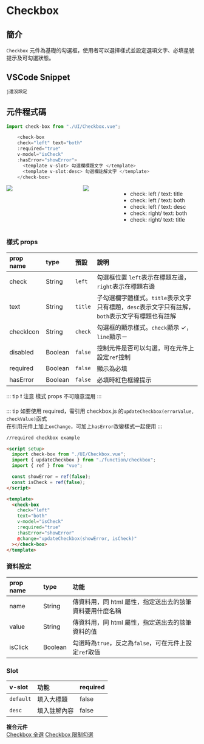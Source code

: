 # Checkbox <Badge type="info" text="單一元件" />

## 簡介

`Checkbox` 元件為基礎的勾選框，使用者可以選擇樣式並設定選項文字、必填星號提示及可勾選狀態。

## VSCode Snippet

```md
j還沒設定
```

## 元件程式碼

```javascript
import check-box from "./UI/Checkbox.vue";
```

```javascript
    <check-box
    check="left" text="both" 
    :required="true"  
    v-model="isCheck" 
    :hasError="showError">
      <template v-slot> 勾選欄標題文字 </template>
      <template v-slot:desc> 勾選欄註解文字 </template>
    </check-box>
```

<div style="display: flex;">
    <div style="flex: 2;">
        <img src="../../.vuepress/public/images/checkbox_1.png">
    </div>
	<div style="flex: 1;">
        <img src="../../.vuepress/public/images/checkbox_2.png">
    </div>
    <div style="flex: 2;">
        <ul>
            <li>
                check: left / text: title
            </li>
            <li>
                check: left / text: both
            </li>
            <li>
                check: left / text: desc
            </li>
            <li>
                check: right/ text: both
            </li>
            <li>
                check: right/ text: title
            </li>
        </ul>
    </div>
</div>

<!-- - check: left / text: title
- check: left / text: both
- check: left / text: desc
- check: right/ text: both
- check: right/ text: title -->

### 樣式 props

| prop name | type   | 預設    | 說明                                             |
| :-------- | :----- | :------ | :---------------------------------------------- |
| check       | String | `left`  | 勾選框位置 `left`表示在標題左邊，`right`表示在標題右邊 | 
| text        | String | `title` | 子勾選欄字體樣式。`title`表示文字只有標題，`desc`表示文字只有註解，`both`表示文字有標題也有註解 |
| checkIcon | String | `check` | 勾選框的顯示樣式。`check`顯示 ✓，`line`顯示－  | 
| disabled   | Boolean  | `false` | 控制元件是否可以勾選，可在元件上設定`ref`控制 |
| required  | Boolean | `false` | 顯示為必填                  |
| hasError  | Boolean | `false` | 必填時紅色框線提示           |

::: tip ❗ 注意
樣式 props 不可隨意混用
:::

::: tip
如要使用 required，需引用 checkbox.js 的`updateCheckbox(errorValue, checkValue)`函式  
在引用元件上加上`onChange`，可加上`hasError`改變樣式一起使用
:::

```html
//required checkbox example

<script setup>
  import check-box from "./UI/Checkbox.vue";
  import { updateCheckbox } from "./function/checkbox";
  import { ref } from "vue";

  const showError = ref(false);
  const isCheck = ref(false);
</script>

<template>
  <check-box
    check="left"
    text="both"
    v-model="isCheck"
    :required="true"
    :hasError="showError"
    @change="updateCheckbox(showError, isCheck)"
  ></check-box>
</template>
```

### 資料設定

| prop name | type    | 功能                   |
| :-------- | :------ |  :--------------------- |
| name      | String  |  傳資料用，同 html 屬性，指定送出去的該筆資料要用什麼名稱 |
| value      | String  |  傳資料用，同 html 屬性，指定送出去的該筆資料的值 |
| isClick    | Boolean  |  勾選時為`true`，反之為`false`，可在元件上設定`ref`取值 |

### Slot

| v-slot    | 功能                        | required |
| :-------- |  :------------------------- | :------ |
| `default` |  填入大標題 | false |
| `desc` |  填入註解內容 | false |


**複合元件**  
[Checkbox 全選](../compo/checkAll.md)
[Checkbox 限制勾選](../compo/checkLimit.md)

